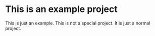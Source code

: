 # This is an example project
This is just an example. This is not a special project. It is just a normal project.
